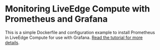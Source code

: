# Monitoring LiveEdge Compute with Prometheus and Grafana

This is a simple Dockerfile and configuration example to install Prometheus in LiveEdge Compute for use with Grafana. [Read the tutorial for more details](https://support.videonlabs.com/hc/en-us/articles/4415608414611).